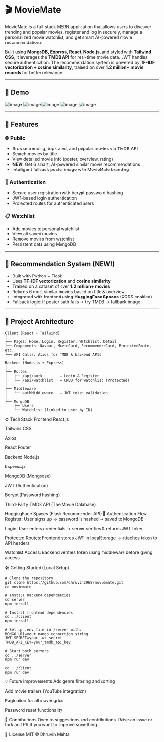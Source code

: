# 🎬 MovieMate

MovieMate is a full-stack MERN application that allows users to discover trending and popular movies, register and log in securely, manage a personalized movie watchlist, and get smart AI-powered movie recommendations.

Built using **MongoDB, Express, React, Node.js**, and styled with **Tailwind CSS**, it leverages the **TMDB API** for real-time movie data. JWT handles secure authentication. The recommendation system is powered by **TF-IDF vectorization + cosine similarity**, trained on over **1.2 million+ movie records** for better relevance.

---

## 📸 Demo

![image](https://github.com/user-attachments/assets/89aad31e-12b2-425b-ad71-ee393c5e7dca)
![image](https://github.com/user-attachments/assets/59f57081-c6f8-4895-9d0d-6a2ec84b5251)
![image](https://github.com/user-attachments/assets/fb5c1bfa-0bd5-4610-8f81-0db411e4df5b)
![image](https://github.com/user-attachments/assets/c68efa5b-8307-405a-a286-827cfefd6bf8)
![image](https://github.com/user-attachments/assets/87e34fe2-49b1-423b-a239-2ed7783b3894)

---

## 🚀 Features

### 🌐 Public

- Browse trending, top-rated, and popular movies via TMDB API
- Search movies by title
- View detailed movie info (poster, overview, rating)
- **NEW:** Get 6 smart, AI-powered similar movie recommendations
- Intelligent fallback poster image with MovieMate branding

### 🔐 Authentication

- Secure user registration with bcrypt password hashing
- JWT-based login authentication
- Protected routes for authenticated users

### 📋 Watchlist

- Add movies to personal watchlist
- View all saved movies
- Remove movies from watchlist
- Persistent data using MongoDB

---

## 🧠 Recommendation System (NEW!)

- Built with Python + Flask
- Uses **TF-IDF vectorization** and **cosine similarity**
- Trained on a dataset of over **1.2 million+ movies**
- Returns 6 most similar movies based on title & overview
- Integrated with frontend using **HuggingFace Spaces** (CORS enabled)
- Fallback logic: if poster path fails → try TMDB → fallback image

---

## 🧠 Project Architecture

```plaintext
Client (React + Tailwind)
│
├── Pages: Home, Login, Register, Watchlist, Detail
├── Components: Navbar, MovieCard, RecommenderCard, ProtectedRoute, etc.
└── API Calls: Axios for TMDB & backend APIs
        ↓
Backend (Node.js + Express)
│
├── Routes
│   ├── /api/auth        → Login & Register
│   └── /api/watchlist   → CRUD for watchlist (Protected)
│
├── Middleware
│   └── authMiddleware   → JWT token validation
│
└── MongoDB
    ├── Users
    └── Watchlist (linked to user by ID)
```
⚙️ Tech Stack
Frontend
React.js

Tailwind CSS

Axios

React Router

Backend
Node.js

Express.js

MongoDB (Mongoose)

JWT (Authentication)

Bcrypt (Password hashing)

Third-Party
TMDB API (The Movie Database)

HuggingFace Spaces (Flask Recommender API)
🔐 Authentication Flow
Register: User signs up → password is hashed → saved to MongoDB

Login: User enters credentials → server verifies & returns JWT token

Protected Routes: Frontend stores JWT in localStorage → attaches token to API headers

Watchlist Access: Backend verifies token using middleware before giving access

🛠️ Getting Started (Local Setup)
```
# Clone the repository
git clone https://github.com/dhruvin2968/moviemate.git
cd moviemate

# Install backend dependencies
cd server
npm install

# Install frontend dependencies
cd ../client
npm install

# Set up .env file in /server with:
MONGO_URI=your_mongo_connection_string
JWT_SECRET=your_jwt_secret
TMDB_API_KEY=your_tmdb_api_key

# Start both servers
cd ../server
npm run dev

cd ../client
npm run dev
```

💡 Future Improvements
Add genre filtering and sorting

Add movie trailers (YouTube integration)

Pagination for all movie grids

Password reset functionality

🤝 Contributions
Open to suggestions and contributions. Raise an issue or fork and PR if you want to improve something.

📄 License
MIT © Dhruvin Mehta
